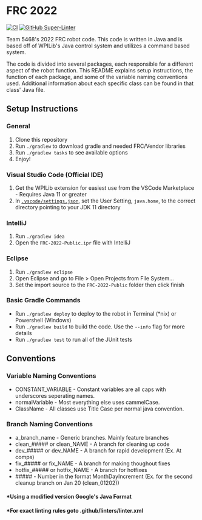 # FRC 2022

[![CI](https://github.com/SummitRobotics/FRC2022/actions/workflows/main.yml/badge.svg?branch=main)](https://github.com/SummitRobotics/FRC2022/actions/workflows/main.yml)
[![GitHub Super-Linter](https://github.com/SummitRobotics/FRC2022/workflows/Lint%20Code%20Base/badge.svg)](https://github.com/marketplace/actions/super-linter)

Team 5468's 2022 FRC robot code. This code is written in Java and is based off of WPILib's Java control system and utilizes a command based system.

The code is divided into several packages, each responsible for a different aspect of the robot function. This README explains setup instructions, the function of each package, and some of the variable naming conventions used. Additional information about each specific class can be found in that class' Java file.

## Setup Instructions

### General
1. Clone this repository
1. Run `./gradlew` to download gradle and needed FRC/Vendor libraries
1. Run `./gradlew tasks` to see available options
1. Enjoy!

### Visual Studio Code (Official IDE)
1. Get the WPILib extension for easiest use from the VSCode Marketplace - Requires Java 11 or greater
1. In [`.vscode/settings.json`](.vscode/settings.json), set the User Setting, `java.home`, to the correct directory pointing to your JDK 11 directory

### IntelliJ
1. Run `./gradlew idea`
1. Open the `FRC-2022-Public.ipr` file with IntelliJ

### Eclipse
1. Run `./gradlew eclipse`
1. Open Eclipse and go to File > Open Projects from File System...
1. Set the import source to the `FRC-2022-Public` folder then click finish

### Basic Gradle Commands
* Run `./gradlew deploy` to deploy to the robot in Terminal (*nix) or Powershell (Windows)
* Run `./gradlew build` to build the code.  Use the `--info` flag for more details
* Run `./gradlew test` to run all of the JUnit tests

## Conventions

### Variable Naming Conventions
- CONSTANT_VARIABLE - Constant variables are all caps with underscores seperating names.
- normalVariable - Most everything else uses cammelCase.
- ClassName - All classes use Title Case per normal java convention.

### Branch Naming Conventions
- a_branch_name - Generic branches. Mainly feature branches
- clean_##### or clean_NAME - A branch for cleaning up code
- dev_##### or dev_NAME - A branch for rapid development (Ex. At comps)
- fix_##### or fix_NAME - A branch for making thoughout fixes
- hotfix_##### or hotfix_NAME - A branch for hotfixes
- \#\#\#\#\# - Number in the format MonthDayIncrement (Ex. for the second cleanup branch on Jan 20 (clean_01202))

#### *Using a modified version Google's Java Format
#### *For exact linting rules goto .github/linters/linter.xml
